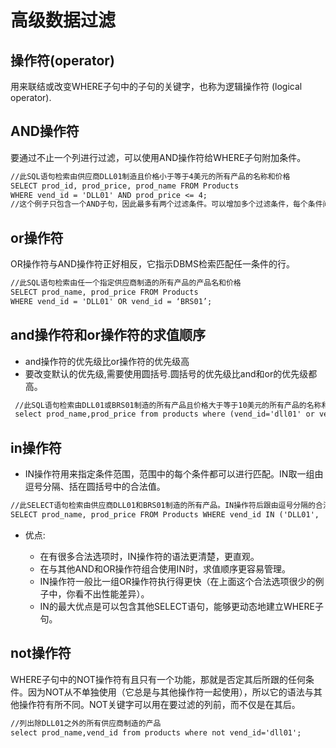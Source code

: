 # 高级数据过滤

## 操作符(operator)

用来联结或改变WHERE子句中的子句的关键字，也称为逻辑操作符 (logical operator).

## AND操作符

要通过不止一个列进行过滤，可以使用AND操作符给WHERE子句附加条件。

```txt
//此SQL语句检索由供应商DLL01制造且价格小于等于4美元的所有产品的名称和价格
SELECT prod_id, prod_price, prod_name FROM Products
WHERE vend_id = 'DLL01' AND prod_price <= 4;
//这个例子只包含一个AND子句，因此最多有两个过滤条件。可以增加多个过滤条件，每个条件间都要使用AND关键字
```

## or操作符

OR操作符与AND操作符正好相反，它指示DBMS检索匹配任一条件的行。

```txt
//此SQL语句检索由任一个指定供应商制造的所有产品的产品名和价格
SELECT prod_name, prod_price FROM Products
WHERE vend_id = 'DLL01' OR vend_id = ‘BRS01’;
```

## and操作符和or操作符的求值顺序

- and操作符的优先级比or操作符的优先级高
- 要改变默认的优先级,需要使用圆括号.圆括号的优先级比and和or的优先级都高。

```txt
 //此SQL语句检索由DLL01或BRS01制造的所有产品且价格大于等于10美元的所有产品的名称和价格
 select prod_name,prod_price from products where (vend_id='dll01' or vend_id='brs01') and prod_price>=10;
```

## in操作符

- IN操作符用来指定条件范围，范围中的每个条件都可以进行匹配。IN取一组由逗号分隔、括在圆括号中的合法值。

```txt
//此SELECT语句检索由供应商DLL01和BRS01制造的所有产品。IN操作符后跟由逗号分隔的合法值，这些值必须括在圆括号中。
SELECT prod_name, prod_price FROM Products WHERE vend_id IN ('DLL01', 'BRS01') ORDER BY prod_name;
```

- 优点:

  - 在有很多合法选项时，IN操作符的语法更清楚，更直观。
  - 在与其他AND和OR操作符组合使用IN时，求值顺序更容易管理。
  - IN操作符一般比一组OR操作符执行得更快（在上面这个合法选项很少的例子中，你看不出性能差异）。
  - IN的最大优点是可以包含其他SELECT语句，能够更动态地建立WHERE子句。

## not操作符

WHERE子句中的NOT操作符有且只有一个功能，那就是否定其后所跟的任何条件。因为NOT从不单独使用（它总是与其他操作符一起使用），所以它的语法与其他操作符有所不同。NOT关键字可以用在要过滤的列前，而不仅是在其后。

```txt
//列出除DLL01之外的所有供应商制造的产品
select prod_name,vend_id from products where not vend_id='dll01';
```
